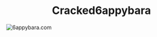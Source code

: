 <h1 align="center">Cracked6appybara</h1>
<div id="badge">
  <img src="https://shields.io/badge/6apybara.com-black?style=for-the-badge" alt="6appybara.com"/>
</div>
